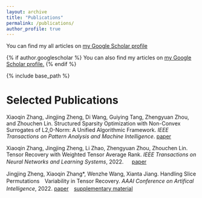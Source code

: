 ```yaml
---
layout: archive
title: "Publications"
permalink: /publications/
author_profile: true
---
```


You can find my all articles on [my Google Scholar profile](https://scholar.google.com/citations?user=vgPWqLkAAAAJ&hl=en&oi=ao)


{% if author.googlescholar %}
  You can also find my articles on <u><a href="{{author.googlescholar}}">my Google Scholar profile</a>.</u>
{% endif %}

{% include base_path %}

 
Selected Publications
======

Xiaoqin Zhang, Jingjing Zheng, Di Wang, Guiying Tang, Zhengyuan Zhou, and Zhouchen Lin. Structured Sparsity Optimization with Non-Convex Surrogates of L2,0-Norm: A Unified Algorithmic Framework. *IEEE Transactions on Pattern Analysis and Machine Intelligence*. 
[paper](https://ieeexplore.ieee.org/document/9916142)
 
Xiaoqin Zhang, Jingjing Zheng, Li Zhao, Zhengyuan Zhou, Zhouchen Lin. Tensor Recovery with Weighted Tensor Average Rank. *IEEE Transactions on Neural Networks and Learning Systems*, 2022. 　
[paper](https://ieeexplore.ieee.org/document/9804376)

Jingjing Zheng, Xiaoqin Zhang*, Wenzhe Wang, Xianta Jiang. Handling Slice Permutations　Variability in Tensor Recovery. *AAAI Conference on Artifical Intelligence*, 2022.
[paper](https://ojs.aaai.org/index.php/AAAI/article/view/20261)　[supplementary material](https://github.com/jzheng20/jzheng20.github.io/tree/master/files/aaai22_supplementary_material.pdf)


